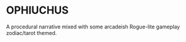 # OPHIUCHUS

A procedural narrative mixed with some arcadeish Rogue-lite gameplay zodiac/tarot themed.

